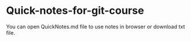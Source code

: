 # Quick-notes-for-git-course
You can open QuickNotes.md file to use notes in browser or download txt file.
